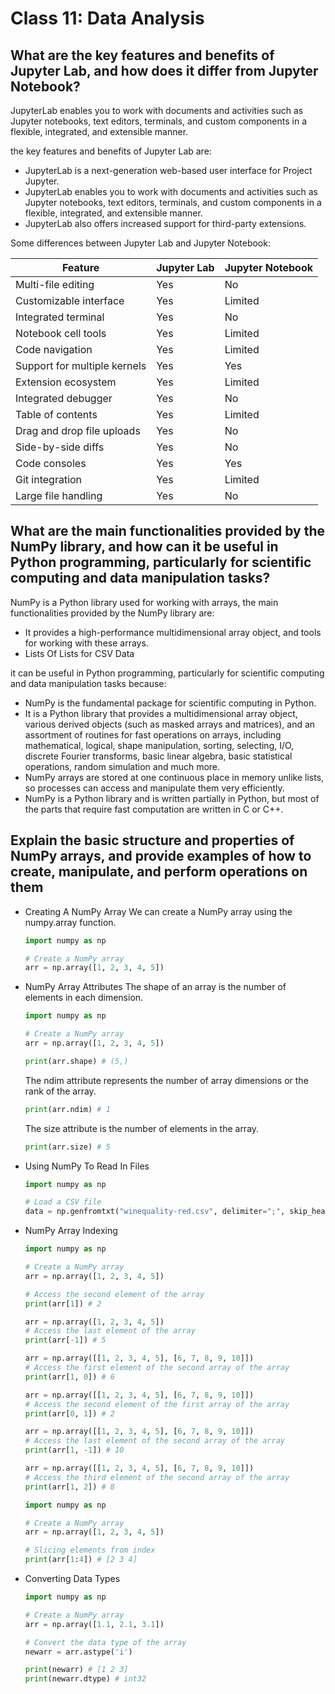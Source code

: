# Class 11: Data Analysis

## What are the key features and benefits of Jupyter Lab, and how does it differ from Jupyter Notebook?

JupyterLab enables you to work with documents and activities such as Jupyter notebooks, text editors, terminals, and custom components in a flexible, integrated, and extensible manner.

the key features and benefits of Jupyter Lab are:

- JupyterLab is a next-generation web-based user interface for Project Jupyter.
- JupyterLab enables you to work with documents and activities such as Jupyter notebooks, text editors, terminals, and custom components in a flexible, integrated, and extensible manner.
- JupyterLab also offers increased support for third-party extensions.

Some differences between Jupyter Lab and Jupyter Notebook:

| Feature                      | Jupyter Lab | Jupyter Notebook |
|------------------------------|-------------|------------------|
| Multi-file editing           | Yes         | No               |
| Customizable interface       | Yes         | Limited          |
| Integrated terminal          | Yes         | No               |
| Notebook cell tools          | Yes         | Limited          |
| Code navigation              | Yes         | Limited          |
| Support for multiple kernels | Yes         | Yes              |
| Extension ecosystem          | Yes         | Limited          |
| Integrated debugger          | Yes         | No               |
| Table of contents            | Yes         | Limited          |
| Drag and drop file uploads   | Yes         | No               |
| Side-by-side diffs           | Yes         | No               |
| Code consoles                | Yes         | Yes              |
| Git integration              | Yes         | Limited          |
| Large file handling          | Yes         | No               |

## What are the main functionalities provided by the NumPy library, and how can it be useful in Python programming, particularly for scientific computing and data manipulation tasks?

NumPy is a Python library used for working with arrays, the main functionalities provided by the NumPy library are:

- It provides a high-performance multidimensional array object, and tools for working with these arrays.
- Lists Of Lists for CSV Data

it can be useful in Python programming, particularly for scientific computing and data manipulation tasks because:

- NumPy is the fundamental package for scientific computing in Python.
- It is a Python library that provides a multidimensional array object, various derived objects (such as masked arrays and matrices), and an assortment of routines for fast operations on arrays, including mathematical, logical, shape manipulation, sorting, selecting, I/O, discrete Fourier transforms, basic linear algebra, basic statistical operations, random simulation and much more.
- NumPy arrays are stored at one continuous place in memory unlike lists, so processes can access and manipulate them very efficiently.
- NumPy is a Python library and is written partially in Python, but most of the parts that require fast computation are written in C or C++.

## Explain the basic structure and properties of NumPy arrays, and provide examples of how to create, manipulate, and perform operations on them

- Creating A NumPy Array
    We can create a NumPy array using the numpy.array function.

    ```python
    import numpy as np

    # Create a NumPy array
    arr = np.array([1, 2, 3, 4, 5])
    ```

- NumPy Array Attributes
    The shape of an array is the number of elements in each dimension.

    ```python
    import numpy as np

    # Create a NumPy array
    arr = np.array([1, 2, 3, 4, 5])

    print(arr.shape) # (5,)
    ```

    The ndim attribute represents the number of array dimensions or the rank of the array.

    ```python
    print(arr.ndim) # 1
    ```

    The size attribute is the number of elements in the array.

    ```python
    print(arr.size) # 5
    ```

- Using NumPy To Read In Files

    ```python
    import numpy as np

    # Load a CSV file
    data = np.genfromtxt("winequality-red.csv", delimiter=";", skip_header=1)
    ```

- NumPy Array Indexing

    ```python
    import numpy as np

    # Create a NumPy array
    arr = np.array([1, 2, 3, 4, 5])

    # Access the second element of the array
    print(arr[1]) # 2
    ```

    ```python
    arr = np.array([1, 2, 3, 4, 5])
    # Access the last element of the array
    print(arr[-1]) # 5
    ```

    ```python
    arr = np.array([[1, 2, 3, 4, 5], [6, 7, 8, 9, 10]])
    # Access the first element of the second array of the array
    print(arr[1, 0]) # 6
    ```

    ```python
    arr = np.array([[1, 2, 3, 4, 5], [6, 7, 8, 9, 10]])
    # Access the second element of the first array of the array
    print(arr[0, 1]) # 2
    ```

    ```python
    arr = np.array([[1, 2, 3, 4, 5], [6, 7, 8, 9, 10]])
    # Access the last element of the second array of the array
    print(arr[1, -1]) # 10
    ```

    ```python
    arr = np.array([[1, 2, 3, 4, 5], [6, 7, 8, 9, 10]])
    # Access the third element of the second array of the array
    print(arr[1, 2]) # 8
    ```

    ```python
    import numpy as np

    # Create a NumPy array
    arr = np.array([1, 2, 3, 4, 5])

    # Slicing elements from index
    print(arr[1:4]) # [2 3 4]
    ```

- Converting Data Types

    ```python
    import numpy as np

    # Create a NumPy array
    arr = np.array([1.1, 2.1, 3.1])

    # Convert the data type of the array
    newarr = arr.astype('i')

    print(newarr) # [1 2 3]
    print(newarr.dtype) # int32
    ```
